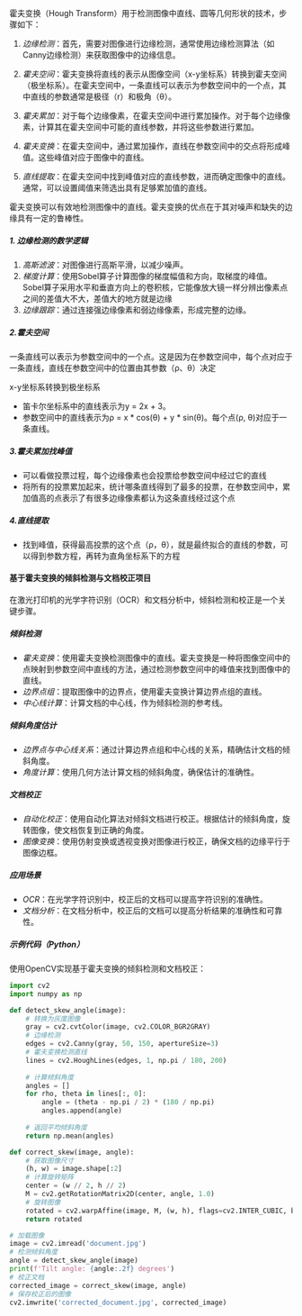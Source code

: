 霍夫变换（Hough Transform）用于检测图像中直线、圆等几何形状的技术，步骤如下：

1. *边缘检测*：首先，需要对图像进行边缘检测，通常使用边缘检测算法（如Canny边缘检测）来获取图像中的边缘信息。

2. *霍夫空间*：霍夫变换将直线的表示从图像空间（x-y坐标系）转换到霍夫空间（极坐标系）。在霍夫空间中，一条直线可以表示为参数空间中的一个点，其中直线的参数通常是极径（r）和极角（θ）。

3. *霍夫累加*：对于每个边缘像素，在霍夫空间中进行累加操作。对于每个边缘像素，计算其在霍夫空间中可能的直线参数，并将这些参数进行累加。

4. *霍夫变换*：在霍夫空间中，通过累加操作，直线在参数空间中的交点将形成峰值。这些峰值对应于图像中的直线。

5. *直线提取*：在霍夫空间中找到峰值对应的直线参数，进而确定图像中的直线。通常，可以设置阈值来筛选出具有足够累加值的直线。

霍夫变换可以有效地检测图像中的直线。霍夫变换的优点在于其对噪声和缺失的边缘具有一定的鲁棒性。


##### 1. 边缘检测的数学逻辑

  1. *高斯滤波*：对图像进行高斯平滑，以减少噪声。
  2. *梯度计算*：使用Sobel算子计算图像的梯度幅值和方向，取梯度的峰值。
      Sobel算子采用水平和垂直方向上的卷积核，它能像放大镜一样分辨出像素点之间的差值大不大，差值大的地方就是边缘
  3. *边缘跟踪*：通过连接强边缘像素和弱边缘像素，形成完整的边缘。

##### 2.霍夫空间

一条直线可以表示为参数空间中的一个点。这是因为在参数空间中，每个点对应于一条直线，直线在参数空间中的位置由其参数（ρ、θ）决定

x-y坐标系转换到极坐标系

- 笛卡尔坐标系中的直线表示为y = 2x + 3。
- 参数空间中的直线表示为ρ = x * cos(θ) + y * sin(θ)。每个点(ρ, θ)对应于一条直线。

##### 3.霍夫累加找峰值
  
- 可以看做投票过程，每个边缘像素也会投票给参数空间中经过它的直线
- 将所有的投票累加起来，统计哪条直线得到了最多的投票，在参数空间中，累加值高的点表示了有很多边缘像素都认为这条直线经过这个点

##### 4.直线提取

- 找到峰值，获得最高投票的这个点（ρ，θ），就是最终拟合的直线的参数，可以得到参数方程，再转为直角坐标系下的方程


#### 基于霍夫变换的倾斜检测与文档校正项目

在激光打印机的光学字符识别（OCR）和文档分析中，倾斜检测和校正是一个关键步骤。

##### 倾斜检测

- *霍夫变换*：使用霍夫变换检测图像中的直线。霍夫变换是一种将图像空间中的点映射到参数空间中直线的方法，通过检测参数空间中的峰值来找到图像中的直线。
- *边界点组*：提取图像中的边界点，使用霍夫变换计算边界点组的直线。
- *中心线计算*：计算文档的中心线，作为倾斜检测的参考线。

##### 倾斜角度估计

- *边界点与中心线关系*：通过计算边界点组和中心线的关系，精确估计文档的倾斜角度。
- *角度计算*：使用几何方法计算文档的倾斜角度，确保估计的准确性。

##### 文档校正

- *自动化校正*：使用自动化算法对倾斜文档进行校正。根据估计的倾斜角度，旋转图像，使文档恢复到正确的角度。
- *图像变换*：使用仿射变换或透视变换对图像进行校正，确保文档的边缘平行于图像边框。

##### 应用场景

- *OCR*：在光学字符识别中，校正后的文档可以提高字符识别的准确性。
- *文档分析*：在文档分析中，校正后的文档可以提高分析结果的准确性和可靠性。

##### 示例代码（Python）

使用OpenCV实现基于霍夫变换的倾斜检测和文档校正：

```python
import cv2
import numpy as np

def detect_skew_angle(image):
    # 转换为灰度图像
    gray = cv2.cvtColor(image, cv2.COLOR_BGR2GRAY)
    # 边缘检测
    edges = cv2.Canny(gray, 50, 150, apertureSize=3)
    # 霍夫变换检测直线
    lines = cv2.HoughLines(edges, 1, np.pi / 180, 200)
    
    # 计算倾斜角度
    angles = []
    for rho, theta in lines[:, 0]:
        angle = (theta - np.pi / 2) * (180 / np.pi)
        angles.append(angle)
    
    # 返回平均倾斜角度
    return np.mean(angles)

def correct_skew(image, angle):
    # 获取图像尺寸
    (h, w) = image.shape[:2]
    # 计算旋转矩阵
    center = (w // 2, h // 2)
    M = cv2.getRotationMatrix2D(center, angle, 1.0)
    # 旋转图像
    rotated = cv2.warpAffine(image, M, (w, h), flags=cv2.INTER_CUBIC, borderMode=cv2.BORDER_REPLICATE)
    return rotated

# 加载图像
image = cv2.imread('document.jpg')
# 检测倾斜角度
angle = detect_skew_angle(image)
print(f'Tilt angle: {angle:.2f} degrees')
# 校正文档
corrected_image = correct_skew(image, angle)
# 保存校正后的图像
cv2.imwrite('corrected_document.jpg', corrected_image)
```




